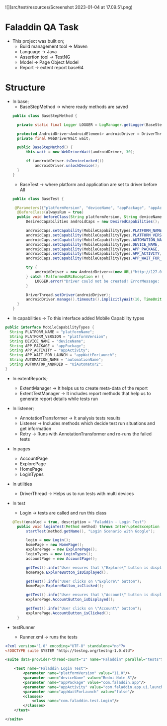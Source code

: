 ![](src/test/resources/Screenshot 2023-01-04 at 17.09.51.png)

# Faladdin QA Task

- This project was built on;
  - Build management tool -> Maven 
  - Language -> Java
  - Assertion tool -> TestNG
  - Model -> Page Object Model
  - Report -> extent report base64
  
# Structure
- In base;
  - BaseStepMethod -> where ready methods are saved
  ```java
  public class BaseStepMethod {

    private static final Logger LOGGER = LogManager.getLogger(BaseStepMethod.class);

    protected AndroidDriver<AndroidElement> androidDriver = DriverThread.getDriver();
    private final WebDriverWait wait;

    public BaseStepMethod() {
        this.wait = new WebDriverWait(androidDriver, 30);

        if (androidDriver.isDeviceLocked())
            androidDriver.unlockDevice();
    }
  }
  ```
  - BaseTest -> where platform and application are set to driver before All
  ```java
  public class BaseTest {

   @Parameters({"platformVersion", "deviceName", "appPackage", "appActivity", "appWaitForLaunch"})
    @BeforeClass(alwaysRun = true)
    public void beforeClass(String platformVersion, String deviceName, String appPackage, String appActivity, String appWaitForLaunch) {
        DesiredCapabilities androidCaps = new DesiredCapabilities();

        androidCaps.setCapability(MobileCapabilityTypes.PLATFORM_NAME, Platform.ANDROID);
        androidCaps.setCapability(MobileCapabilityTypes.PLATFORM_VERSION, platformVersion);
        androidCaps.setCapability(MobileCapabilityTypes.AUTOMATION_NAME, MobileCapabilityTypes.AUTOMATOR_ANDROID);
        androidCaps.setCapability(MobileCapabilityTypes.DEVICE_NAME, deviceName);
        androidCaps.setCapability(MobileCapabilityTypes.APP_PACKAGE, appPackage);
        androidCaps.setCapability(MobileCapabilityTypes.APP_ACTIVITY, appActivity);
        androidCaps.setCapability(MobileCapabilityTypes.APP_WAIT_FOR_LAUNCH, Boolean.parseBoolean(appWaitForLaunch));

        try {
            androidDriver = new AndroidDriver<>(new URL("http://127.0.0.1:4723/wd/hub"), androidCaps);
        } catch (MalformedURLException e) {
            LOGGER.error("Driver could not be created! ErrorMessage: " + e.getMessage());
        }

        DriverThread.setDriver(androidDriver);
        androidDriver.manage().timeouts().implicitlyWait(10, TimeUnit.SECONDS);
    }
  }
  ```
- In capabilities -> To this interface added Mobile Capability types
```java
public interface MobileCapabilityTypes {
  String PLATFORM_NAME = "platformName";
  String PLATFORM_VERSION = "platformVersion";
  String DEVICE_NAME = "deviceName";
  String APP_PACKAGE = "appPackage";
  String APP_ACTIVITY = "appActivity";
  String APP_WAIT_FOR_LAUNCH = "appWaitForLaunch";
  String AUTOMATION_NAME = "automationName";
  String AUTOMATOR_ANDROID = "UiAutomator2";
}
```

- In extentReports;
  - ExtentManager -> It helps us to create meta-data of the report
  - ExtentTestManager -> It includes report methods that help us to generate report details while tests run

- In listener;
  - AnnotationTransformer -> It analysis tests results
  - Listener -> Includes methods which decide test run situations and get information
  - Retry -> Runs with AnnotationTransformer and re-runs the failed tests

- In pages
  - AccountPage
  - ExplorePage
  - HomePage
  - LoginTypes

- In utilities
  - DriverThread -> Helps us to run tests with multi devices

- In test
  - Login -> tests are called and run this class
  ```java
  @Test(enabled = true, description = "Faladdin - Login Test")
    public void loginTest(Method method) throws InterruptedException {
        startTest(method.getName(), "Login Scenario with Google");

        login = new Login();
        homePage = new HomePage();
        explorePage = new ExplorePage();
        loginTypes = new LoginTypes();
        accountPage = new AccountPage();

        getTest().info("User ensures that \"Explore\" button is displayed");
        homePage.ExploreButton_isDisplayed();

        getTest().info("User clicks on \"Explore\" button");
        homePage.ExploreButton_isClicked();

        getTest().info("User ensures that \"Account\" button is displayed");
        explorePage.AccountButton_isDisplayed();

        getTest().info("User clicks on \"Account\" button");
        explorePage.AccountButton_isClicked();
    }
  ```
- testRunner
  - Runner.xml -> runs the tests
```xml
<?xml version="1.0" encoding="UTF-8" standalone="no"?>
<!DOCTYPE suite SYSTEM "http://testng.org/testng-1.0.dtd">

<suite data-provider-thread-count="1" name="Faladdin" parallel="tests">

    <test name="Faladdin Login Test">
        <parameter name="platformVersion" value="11.0"/>
        <parameter name="deviceName" value="Redmi Note 8"/>
        <parameter name="appPackage" value="com.faladdin.app"/>
        <parameter name="appActivity" value="com.faladdin.app.ui.launcher.LauncherActivity"/>
        <parameter name="appWaitForLaunch" value="false"/>
        <classes>
            <class name="com.faladdin.test.Login"/>
        </classes>
    </test>

</suite>
```